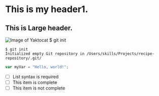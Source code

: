 # This is my header1.
## This is Large header.
![Image of Yaktocat](https://octodex.github.com/images/yaktocat.png)
$ git init
```
$ git init
Initialized empty Git repository in /Users/skills/Projects/recipe-repository/.git/
```
``` javascript
var myVar = "Hello, world!";
```
- [ ] List syntax is required
- [ ] This item is complete
- [ ] This item is not complete
